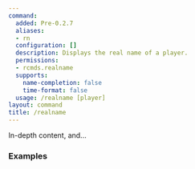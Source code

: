 ```yaml
---
command:
  added: Pre-0.2.7
  aliases:
  - rn
  configuration: []
  description: Displays the real name of a player.
  permissions:
  - rcmds.realname
  supports:
    name-completion: false
    time-format: false
  usage: /realname [player]
layout: command
title: /realname
---
```


In-depth content, and...

### Examples



